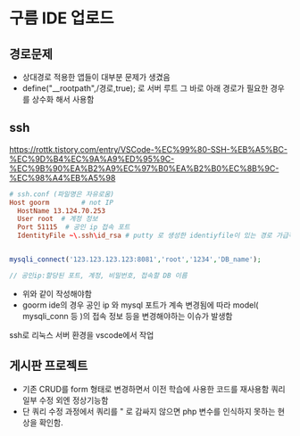# 구름 IDE 업로드

## 경로문제
- 상대경로 적용한 앱들이 대부분 문제가 생겼음 
- define("__rootpath",/경로,true); 로 서버 루트 그 바로 아래 경로가 필요한 경우를 상수화 해서 사용함

## ssh
 https://rottk.tistory.com/entry/VSCode-%EC%99%80-SSH-%EB%A5%BC-%EC%9D%B4%EC%9A%A9%ED%95%9C-%EC%9B%90%EA%B2%A9%EC%97%B0%EA%B2%B0%EC%8B%9C-%EC%98%A4%EB%A5%98


```conf
# ssh.conf (파일명은 자유로움)
Host goorm        # not IP
  HostName 13.124.70.253
  User root  # 계정 정보
  Port 51115  # 공인 ip 접속 포트
  IdentityFile ~\.ssh\id_rsa # putty 로 생성한 identiyfile이 있는 경로 가급적이면 conf 파일이 있는경로에 같이 있는 것이 좋음

```
```php

mysqli_connect('123.123.123.123:8081','root','1234','DB_name');

// 공인ip:할당된 포트, 계정, 비밀번호, 접속할 DB 이름
```

- 위와 같이 작성해야함 
- goorm ide의 경우 공인 ip 와 mysql 포트가 계속 변경됨에 따라 model( mysqli_conn 등 )의 접속 정보 등을 변경해야하는 이슈가 발생함



ssh로 리눅스 서버 환경을 vscode에서 작업

 
## 게시판 프로젝트
- 기존 CRUD를 form 형태로 변경하면서 이전 학습에 사용한 코드를 재사용함 쿼리 일부 수정 외엔 정상기능함
- 단 쿼리 수정 과정에서 쿼리를 " 로 감싸지 않으면 php 변수를 인식하지 못하는 현상을 확인함.

